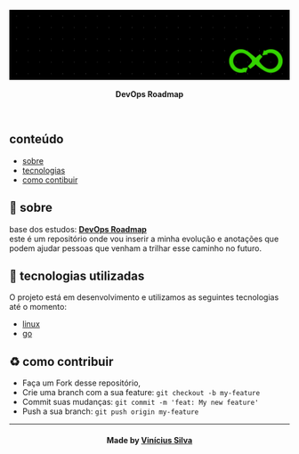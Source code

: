 <p align="center">
  <img src=".src/devops.png" alt="banner" />
</p>

<p align="center">
  <b>DevOps Roadmap</b>
</p>

<br />

## conteúdo

- [sobre](#sobre)
- [tecnologias](#tecnologias)
- [como contibuir](#como-contribuir)

<a id="sobre"></a>

## :bookmark: sobre

base dos estudos: <strong><a href="https://roadmap.sh/devops">DevOps Roadmap</a></strong> <br/> 
este é um repositório onde vou inserir a minha evolução e anotações que podem ajudar pessoas que venham a trilhar esse caminho no futuro.

<a id="tecnologias-utilizadas"></a>

## :rocket: tecnologias utilizadas

O projeto está em desenvolvimento e utilizamos as seguintes tecnologias até o momento:

- [linux](https://www.linux.org/)
- [go](https://go.dev/)


<a id="como-contribuir"></a>

## :recycle: como contribuir

- Faça um Fork desse repositório,
- Crie uma branch com a sua feature: `git checkout -b my-feature`
- Commit suas mudanças: `git commit -m 'feat: My new feature'`
- Push a sua branch: `git push origin my-feature`

---

<h4 align=center>Made by <a href="https://linktr.ee/bl4cktux89">Vinícius Silva</a></h4>

